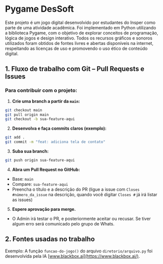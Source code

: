 # Pygame DesSoft

Este projeto é um jogo digital desenvolvido por estudantes do Insper como parte de uma atividade acadêmica. Foi implementado em Python utilizando a biblioteca Pygame, com o objetivo de explorar conceitos de programação, lógica de jogos e design interativo. Todos os recursos gráficos e sonoros utilizados foram obtidos de fontes livres e abertas disponíveis na internet, respeitando as licenças de uso e promovendo o uso ético de conteúdo digital.

## 1. Fluxo de trabalho com Git – Pull Requests e Issues

### Para contribuir com o projeto:

1. **Crie uma branch a partir da `main`:**

```bash
git checkout main
git pull origin main
git checkout -b sua-feature-aqui
```

2. **Desenvolva e faça commits claros (exemplo):**

```bash
git add .
git commit -m "feat: adiciona tela de contato"
```

3. **Suba sua branch:**

```bash
git push origin sua-feature-aqui
```

4. **Abra um Pull Request no GitHub:**

- Base: `main`
- Compare: `sua-feature-aqui`
- Preencha o título e a descrição do PR (ligue a issue com `Closes #número_da_issue` na descrição, quando você digitar `Closes #` já irá listar as issues)

5. **Espere aprovação para merge.**

- O Admin irá testar o PR, e posteriormente aceitar ou recusar. Se tiver algum erro será comunicado pelo grupo de Whats.



## 2. Fontes usadas no trabalho

Exemplo: A função `funcao-do-jogo()` do arquivo   `diretorio/arquivo.py` foi desenvolvida pela IA [www.blackbox.ai](https://www.blackbox.ai/).
